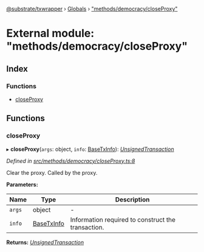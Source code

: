 [@substrate/txwrapper](../README.md) › [Globals](../globals.md) › ["methods/democracy/closeProxy"](_methods_democracy_closeproxy_.md)

# External module: "methods/democracy/closeProxy"

## Index

### Functions

* [closeProxy](_methods_democracy_closeproxy_.md#closeproxy)

## Functions

###  closeProxy

▸ **closeProxy**(`args`: object, `info`: [BaseTxInfo](../interfaces/_util_types_.basetxinfo.md)): *[UnsignedTransaction](../interfaces/_util_types_.unsignedtransaction.md)*

*Defined in [src/methods/democracy/closeProxy.ts:8](https://github.com/paritytech/txwrapper/blob/79435da/src/methods/democracy/closeProxy.ts#L8)*

Clear the proxy. Called by the proxy.

**Parameters:**

Name | Type | Description |
------ | ------ | ------ |
`args` | object | - |
`info` | [BaseTxInfo](../interfaces/_util_types_.basetxinfo.md) | Information required to construct the transaction.  |

**Returns:** *[UnsignedTransaction](../interfaces/_util_types_.unsignedtransaction.md)*
